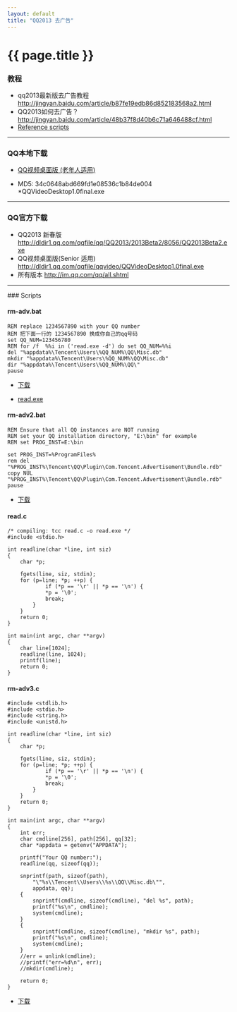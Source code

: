 ```yaml
---
layout: default
title: "QQ2013 去广告" 
---
```


# {{ page.title }}

### 教程

- qq2013最新版去广告教程 <http://jingyan.baidu.com/article/b87fe19edb86d852183568a2.html>
- QQ2013如何去广告？ <http://jingyan.baidu.com/article/48b37f8d40b6c71a646488cf.html>
- [Reference scripts](#scripts)

-----------------------------------------------

### QQ本地下载

- [QQ视频桌面版 (老年人适用)][202]
- MD5: 34c0648abd669fd1e08536c1b84de004 *QQVideoDesktop1.0final.exe

  [202]: /Downloads/QQ/QQVideoDesktop1.0final.exe    "QQVideoDesktop1.0final.exe"

-----------------------------------------------
### QQ官方下载

- QQ2013 新春版 <http://dldir1.qq.com/qqfile/qq/QQ2013/2013Beta2/8056/QQ2013Beta2.exe>
- QQ视频桌面版(Senior 适用) <http://dldir1.qq.com/qqfile/qqvideo/QQVideoDesktop1.0final.exe>
- 所有版本 <http://im.qq.com/qq/all.shtml>
 
-----------------------------------------------

<p id="scripts"></p>
### Scripts

#### rm-adv.bat

    REM replace 1234567890 with your QQ number
    REM 把下面一行的 1234567890 换成你自己的qq号码
    set QQ_NUM=123456780
    REM for /f  %%i in ('read.exe -d') do set QQ_NUM=%%i
    del "%appdata%\Tencent\Users\%QQ_NUM%\QQ\Misc.db"
    mkdir "%appdata%\Tencent\Users\%QQ_NUM%\QQ\Misc.db" 
    dir "%appdata%\Tencent\Users\%QQ_NUM%\QQ\"
    pause    

- [下载][203]
- <a href="#read">read.exe</a>

  [203]: /Downloads/QQ/rm-adv.bat    "rm-adv.bat"
  
#### rm-adv2.bat
    REM Ensure that all QQ instances are NOT running
    REM set your QQ installation directory, "E:\bin" for example
    REM set PROG_INST=E:\bin
    
    set PROG_INST=%ProgramFiles%
    rem del "%PROG_INST%\Tencent\QQ\Plugin\Com.Tencent.Advertisement\Bundle.rdb"
    copy NUL "%PROG_INST%\Tencent\QQ\Plugin\Com.Tencent.Advertisement\Bundle.rdb"
    pause
    
- [下载][204]

  [204]: /Downloads/QQ/rm-adv2.bat    "rm-adv2.bat"

<a name="read"></a>
#### read.c
    /* compiling: tcc read.c -o read.exe */
    #include <stdio.h>     
         
    int readline(char *line, int siz)
    {
    	char *p;
    	
    	fgets(line, siz, stdin);
    	for (p=line; *p; ++p) {
    	        if (*p == '\r' || *p == '\n') {
    			*p = '\0';
    			break;		
    		}
    	}	
    	return 0;
    } 

    int main(int argc, char **argv)
    {
    	char line[1024];
    	readline(line, 1024);
    	printf(line);
    	return 0;
    }


#### rm-adv3.c
    #include <stdlib.h>     
    #include <stdio.h>     
    #include <string.h>     
    #include <unistd.h>
         
    int readline(char *line, int siz)
    {
    	char *p;
    	
    	fgets(line, siz, stdin);
    	for (p=line; *p; ++p) {
    	        if (*p == '\r' || *p == '\n') {
    			*p = '\0';
    			break;		
    		}
    	}	
    	return 0;
    } 
     
    int main(int argc, char **argv)
    {
    	int err;
    	char cmdline[256], path[256], qq[32];
    	char *appdata = getenv("APPDATA");  
    
    	printf("Your QQ number:");
    	readline(qq, sizeof(qq));
    	
    	snprintf(path, sizeof(path), 
    		"\"%s\\Tencent\\Users\\%s\\QQ\\Misc.db\"", 
    		appdata, qq);
    	{
    		snprintf(cmdline, sizeof(cmdline), "del %s", path);
    		printf("%s\n", cmdline);
    		system(cmdline);
    	}
    	{
    		snprintf(cmdline, sizeof(cmdline), "mkdir %s", path);
    		printf("%s\n", cmdline);
    		system(cmdline);
    	}
    	//err = unlink(cmdline);
    	//printf("err=%d\n", err);
    	//mkdir(cmdline);	
    		     
    	return 0;
    }
    
- [下载][205]

  [205]: /Downloads/QQ/rm-adv3.7z    "rm-adv3"

  
